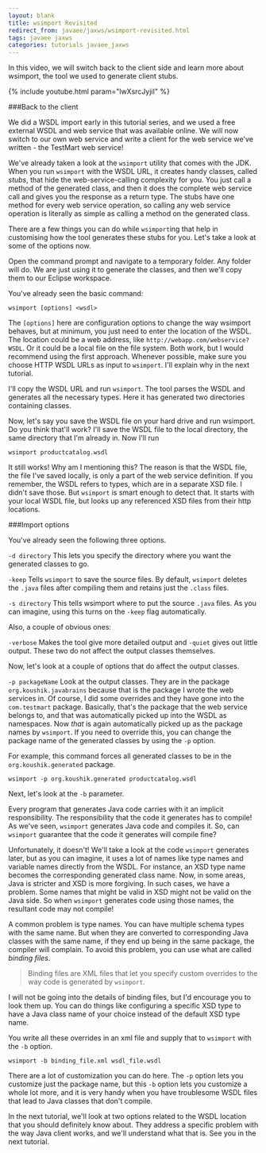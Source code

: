 ```yaml
---
layout: blank
title: wsimport Revisited
redirect_from: javaee/jaxws/wsimport-revisited.html
tags: javaee jaxws
categories: tutorials javaee_jaxws
---
```


In this video, we will switch back to the client side and learn more about wsimport, the tool we used to generate client stubs.

{% include youtube.html param="lwXsrcJyjiI" %}

###Back to the client

We did a WSDL import early in this tutorial series, and we used a free external WSDL and web service that was available online. We will now switch to our own web service and write a client for the web service we've written - the TestMart web service!

We've already taken a look at the `wsimport` utility that comes with the JDK. When you run `wsimport` with the WSDL URL, it creates handy classes, called *stubs*, that hide the web-service-calling complexity for you. You just call a method of the generated class, and then it does the complete web service call and gives you the response as a return type. The stubs have one method for every web service operation, so calling any web service operation is literally as simple as calling a method on the generated class.

There are a few things you can do while `wsimport`ing that help in customising how the tool generates these stubs for you. Let's take a look at some of the options now.

Open the command prompt and navigate to a temporary folder. Any folder will do. We are just using it to generate the classes, and then we'll copy them to our Eclipse workspace.

You've already seen the basic command:

```
wsimport [options] <wsdl>
```

The `[options]` here are configuration options to change the way wsimport behaves, but at minimum, you just need to enter the location of the WSDL. The location could be a web address, like `http://webapp.com/webservice?WSDL`. Or it could be a local file on the file system. Both work, but I would recommend using the first approach. Whenever possible, make sure you choose HTTP WSDL URLs as input to `wsimport`. I'll explain why in the next tutorial.

I'll copy the WSDL URL and run `wsimport`. The tool parses the WSDL and generates all the necessary types. Here it has generated two directories containing classes.

Now, let's say you save the WSDL file on your hard drive and run wsimport. Do you think that'll work? I'll save the WSDL file to the local directory, the same directory that I'm already in. Now I'll run

```
wsimport productcatalog.wsdl
```

It still works! Why am I mentioning this? The reason is that the WSDL file, the file I've saved locally, is only a part of the web service definition. If you remember, the WSDL refers to types, which are in a separate XSD file. I didn't save those. But `wsimport` is smart enough to detect that. It starts with your local WSDL file, but looks up any referenced XSD files from their http locations.

###Import options

You've already seen the following three options.

`-d directory`
This lets you specify the directory where you want the generated classes to go.

`-keep`
Tells `wsimport` to save the source files. By default, `wsimport` deletes the `.java` files after compiling them and retains just the `.class` files.


`-s directory`
This tells wsimport where to put the source `.java` files. As you can imagine, using this turns on the `-keep` flag automatically.

Also, a couple of obvious ones:

`-verbose`
Makes the tool give more detailed output
and
`-quiet`
gives out little output. These two do not affect the output classes themselves.


Now, let's look at a couple of options that do affect the output classes.

`-p packageName`
Look at the output classes. They are in the package `org.koushik.javabrains` because that is the package I wrote the web services in. Of course, I did some overrides and they have gone into the `com.testmart` package.  Basically, that's the package that the web service belongs to, and that was automatically picked up into the WSDL as namespaces. Now *that* is again automatically picked up as the package names by `wsimport`. If you need to override this, you can change the package name of the generated classes by using the `-p` option.

For example, this command forces all generated classes to be in the `org.koushik.generated` package.

```
wsimport -p org.koushik.generated productcatalog.wsdl
```

Next, let's look at the `-b` parameter.

Every program that generates Java code carries with it an implicit responsibility. The responsibility that the code it generates has to compile! As we've seen, `wsimport` generates Java code and compiles it. So, can `wsimport` guarantee that the code it generates will compile fine?

Unfortunately, it doesn't! We'll take a look at the code `wsimport` generates later, but as you can imagine, it uses a lot of names like type names and variable names directly from the WSDL. For instance, an XSD type name becomes the corresponding generated class name. Now, in some areas, Java is stricter and XSD is more forgiving. In such cases, we have a problem. Some names that might be valid in XSD might not be valid on the Java side. So when `wsimport` generates code using those names, the resultant code may not compile!

A common problem is type names. You can have multiple schema types with the same name. But when they are converted to corresponding Java classes with the same name, if they end up being in the same package, the compiler will complain.
To avoid this problem, you can use what are called *binding files*.

> Binding files are XML files that let you specify custom overrides to the way code is generated by `wsimport`.

I will not be going into the details of binding files, but I'd encourage you to look them up. You can do  things like configuring a specific XSD type to have a Java class name of your choice instead of the default XSD type name.

You write all these overrides in an xml file and supply that to `wsimport` with the `-b` option.

```
wsimport -b binding_file.xml wsdl_file.wsdl
```

There are a lot of customization you can do here. The `-p` option lets you customize just the package  name, but this `-b` option lets you customize a whole lot more, and it is very handy when you have troublesome WSDL files that lead to Java classes that don't compile.

In the next tutorial, we'll look at two options related to the WSDL location that you should definitely know about. They address a specific problem with the way Java client works, and we'll understand what that is. See you in the next tutorial.


